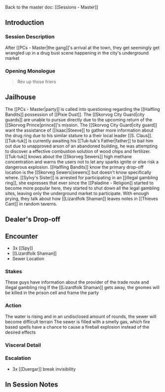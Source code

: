 Back to the master doc: [[Sessions - Master]]
## Introduction
### Session Description
After [[PCs - Master|the gang]]'s arrival at the town, they get seemingly get wrangled up in a drug bust scene happening in the city's underground market
### Opening Monologue
> Rev up those friers 
## Jailhouse
The [[PCs - Master|party]] is called into questioning regarding the [[Halfling Bandits]] possession of [[Pixie Dust]]. 
The [[Skorvog City Guard|city guards]] are unable to pursue directly due to the upcoming return of the [[Skorvog Prince|prince]]'s mission.
The [[Skorvog City Guard|city guard]] want the assistance of [[Isaac|Steeve]] to gather more information about the drug ring due to his similar stature to a their local leader [[S. Claus]].
[[Tuk-tuk]] is currently awaiting his [[Tuk-tuk's Father|father]] to bail him out due to unapproved arson of an abandoned building, he was attempting to discover a effective combustion solution of wood chips and fertilizer.
[[Tuk-tuk]] knows about the [[Skorveg Sewers]] high methane concentration and warns the users not to let any sparks ignite or else risk a dangerous explosion.
[[Halfling Bandits]] know the primary drop-off location is the [[Skorveg Sewers|sewers]] but doesn't know specifically where.
[[Sylvy's Sister]] is arrested for participating in an [[illegal gambling ring]], she expresses that ever since the [[Paladine - Religion]] started to become more popular here, they started to shut down all the legal gambling sites, leaving only the underground market to participate.
With enough prying, they talk about how [[Lizardfolk Shaman]] leaves notes in [[Thieves Cant]] in random taverns. 
## Dealer's Drop-off
## Encounter
- 3x [[Spy]]
- [[Lizardfolk Shaman]]
- Sewer Location
### Stakes
These guys have information about the provider of the trade route and illegal gambling ring
If the [[Lizardfolk Shaman]] gets away, the gnomes will be killed in the prison cell and frame the party
### Action
The water is rising and in an undisclosed amount of rounds, the sewer will become difficult terrain
The sewer is filled with a smelly gas, which fire based spells have a chance to cause a fireball explosion instead of the desired effects
### Visceral Detail
### Escalation
- 3x [[Duergar]] break invisibility
## In Session Notes
